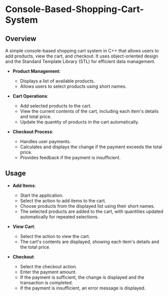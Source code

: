 # Console-Based-Shopping-Cart-System

## Overview

A simple console-based shopping cart system in C++ that allows users to add products, view the cart, and checkout. It uses object-oriented design and the Standard Template Library (STL) for efficient data management.

- **Product Management**: 
  - Displays a list of available products.
  - Allows users to select products using short names.

- **Cart Operations**:
  - Add selected products to the cart.
  - View the current contents of the cart, including each item's details and total price.
  - Update the quantity of products in the cart automatically.

- **Checkout Process**:
  - Handles user payments.
  - Calculates and displays the change if the payment exceeds the total price.
  - Provides feedback if the payment is insufficient.

## Usage
- **Add Items**: 
  - Start the application.
  - Select the action to add items to the cart.
  - Choose products from the displayed list using their short names.
  - The selected products are added to the cart, with quantities updated automatically for repeated selections.

- **View Cart**:
  - Select the action to view the cart.
  - The cart's contents are displayed, showing each item's details and the total price.

- **Checkout**:
  - Select the checkout action.
  - Enter the payment amount.
  - If the payment is sufficient, the change is displayed and the transaction is completed.
  - If the payment is insufficient, an error message is displayed.

